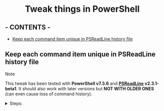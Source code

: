 <div align="center">

# Tweak things in PowerShell <!-- omit in toc -->

</div>

## - CONTENTS - <!-- omit in toc -->

- [Keep each command item unique in PSReadLine history file](#keep-each-command-item-unique-in-psreadline-history-file)

## Keep each command item unique in PSReadLine history file

> [!note]
> This tweak has been tested with **PowerShell v7.3.6** and **[PSReadLine][psreadline] v2.3.1-beta1**. It should also work with later versions but **NOT WITH OLDER ONES** (can even cause loss of command history).

<details><summary>Steps:</summary>

1. Run the following command to update PSReadLine in PowerShell. (**VERY IMPORTANT!**)

   ```powershell
   Update-Module PSReadLine -AllowPrerelease
   ```

2. Add the following code to your PowerShell [profile][powershell-profile]:

   ```powershell
   Set-PSReadLineOption -AddToHistoryHandler {
     # A hack to keep each item unique in the history file.
     param([string]$itemNew)
     $historyFile = (Get-PSReadLineOption).HistorySavePath
     if (!(Test-Path $historyFile)) {
       return $true
     }
     $items = [ordered]@{}
     $sb = [System.Text.StringBuilder]::new()
     Get-Content $historyFile | ForEach-Object {
       if ($_.Length -eq 0) {
         return
       }
       [void]$sb.Append($_)
       if ($_.EndsWith('`')) {
         [void]$sb.Append("`n")
         return
       }
       $item = $sb.ToString()
       if ($items.Contains($item)) {
         $items.Remove($item)
       }
       $items.Add($item, $null)
       [void]$sb.Clear()
     }
     if ($items.Contains($itemNew)) {
       $items.Remove($itemNew)
     }
     $items.Keys | Out-File $historyFile -Force
     return $true
   }
   ```

3. Restart PowerShell.

</details>

[psreadline]: https://github.com/PowerShell/PSReadLine
[powershell-profile]: https://learn.microsoft.com/en-us/powershell/module/microsoft.powershell.core/about/about_profiles
